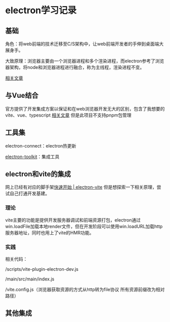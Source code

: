 # electron学习记录

## 基础

角色：将web前端的技术迁移至C/S架构中，让web前端开发者的手伸到桌面端大展身手。

大致原理：浏览器主要由一个浏览器进程和多个渲染进程，而electron参考了浏览器架构，将node和浏览器进程进行融合，称为主线程，渲染进程不变。

[相关文章](https://juejin.cn/post/7103337772424888356)

## 与Vue结合

官方提供了开发集成方案以保证和在web浏览器开发无大的区别，包含了我想要的vite、vue、typescript [相关文章](https://www.electronforge.io/config/makers) 但是此项目不支持pnpm包管理

## 工具集

electron-connect：electron热更新

[electron-toolkit](https://github.com/alex8088/electron-toolkit/tree/master)：集成工具

## electron和vite的集成

网上已经有对应的脚手架[快速开始 | electron-vite](https://cn.electron-vite.org/guide/) 但是想探索一下相关原理，尝试自己打通开发基建。

### 理论

vite主要的功能是提供开发服务器调试和前端资源打包，electron通过win.loadFile加载本地render文件，但在开发阶段可以使用win.loadURL加载http服务器地址，同时也用上了vite的HMR功能。

### 实践

相关代码：

/scripts/vite-plugin-electron-dev.js

/main/src/main/index.js

/vite.config.js（浏览器获取资源的方式从http转为file协议 所有资源前缀改为相对路径）

## 其他集成
